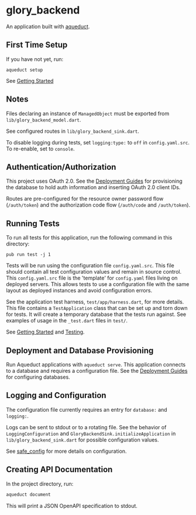 # glory_backend

An application built with [aqueduct](https://github.com/stablekernel/aqueduct).

## First Time Setup

If you have not yet, run:

```
aqueduct setup
```

See [Getting Started](https://stablekernel.github.io/aqueduct/deploy/getting_started.html)

## Notes

Files declaring an instance of `ManagedObject` must be exported from `lib/glory_backend_model.dart`.

See configured routes in `lib/glory_backend_sink.dart`.

To disable logging during tests, set `logging:type:` to `off` in `config.yaml.src`. To re-enable, set to `console`.

## Authentication/Authorization

This project uses OAuth 2.0. See the [Deployment Guides](http://stablekernel.github.io/aqueduct/deploy/overview.html) for provisioning the database to hold auth information and inserting OAuth 2.0 client IDs.

Routes are pre-configured for the resource owner password flow (`/auth/token`) and the authorization code flow (`/auth/code` and `/auth/token`).

## Running Tests

To run all tests for this application, run the following command in this directory:

```
pub run test -j 1
```

Tests will be run using the configuration file `config.yaml.src`. This file should contain all test configuration values and remain in source control. This `config.yaml.src` file is the 'template' for `config.yaml` files living on deployed servers. This allows tests to use a configuration file with the same layout as deployed instances and avoid configuration errors.

See the application test harness, `test/app/harness.dart`, for more details. This file contains a `TestApplication` class that can be set up and torn down for tests. It will create a temporary database that the tests run against. See examples of usage in the `_test.dart` files in `test/`.

See [Getting Started](https://stablekernel.github.io/aqueduct/deploy/getting_started.html) and [Testing](https://stablekernel.github.io/aqueduct/testing/overview.html).

## Deployment and Database Provisioning

Run Aqueduct applications with `aqueduct serve`. This application connects to a database and requires a configuration file. See the [Deployment Guides](http://stablekernel.github.io/aqueduct/deploy/overview.html) for configuring databases.

## Logging and Configuration

The configuration file currently requires an entry for `database:` and `logging:`.

Logs can be sent to stdout or to a rotating file. See the behavior of `LoggingConfiguration` and `GloryBackendSink.initializeApplication` in `lib/glory_backend_sink.dart` for possible configuration values.

See [safe_config](https://pub.dartlang.org/packages/safe_config) for more details on configuration.

## Creating API Documentation

In the project directory, run:

```bash
aqueduct document
```

This will print a JSON OpenAPI specification to stdout.
